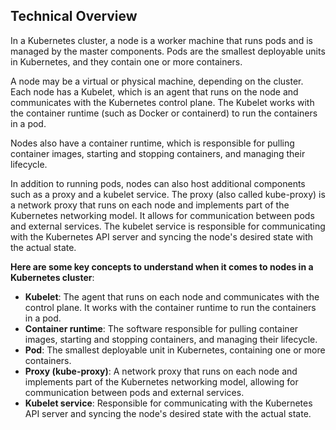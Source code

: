 ## Technical Overview
In a Kubernetes cluster, a node is a worker machine that runs pods and is managed by the master components. Pods are the smallest deployable units in Kubernetes, and they contain one or more containers.

A node may be a virtual or physical machine, depending on the cluster. Each node has a Kubelet, which is an agent that runs on the node and communicates with the Kubernetes control plane. The Kubelet works with the container runtime (such as Docker or containerd) to run the containers in a pod.

Nodes also have a container runtime, which is responsible for pulling container images, starting and stopping containers, and managing their lifecycle.

In addition to running pods, nodes can also host additional components such as a proxy and a kubelet service. The proxy (also called kube-proxy) is a network proxy that runs on each node and implements part of the Kubernetes networking model. It allows for communication between pods and external services. The kubelet service is responsible for communicating with the Kubernetes API server and syncing the node's desired state with the actual state.

**Here are some key concepts to understand when it comes to nodes in a Kubernetes cluster**:

- **Kubelet**: The agent that runs on each node and communicates with the control plane. It works with the container runtime to run the containers in a pod.
- **Container runtime**: The software responsible for pulling container images, starting and stopping containers, and managing their lifecycle.
- **Pod**: The smallest deployable unit in Kubernetes, containing one or more containers.
- **Proxy (kube-proxy)**: A network proxy that runs on each node and implements part of the Kubernetes networking model, allowing for communication between pods and external services.
- **Kubelet service**: Responsible for communicating with the Kubernetes API server and syncing the node's desired state with the actual state.


